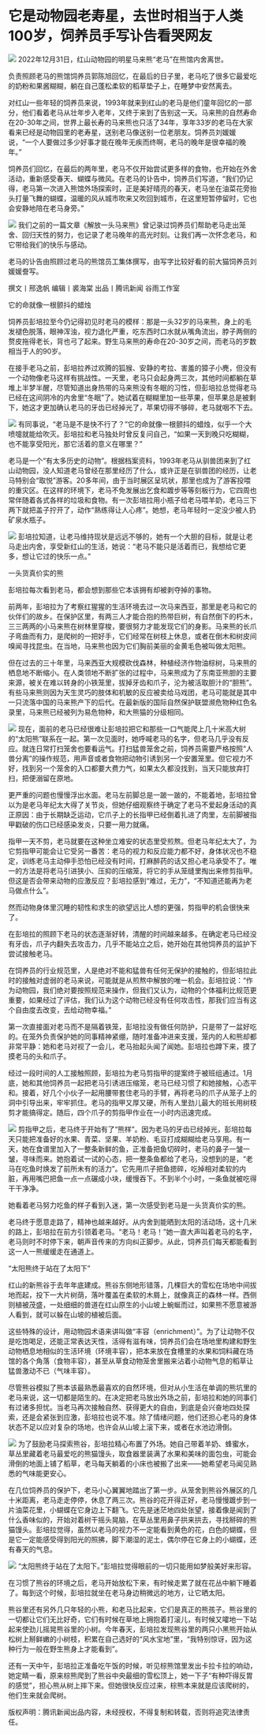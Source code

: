 # 它是动物园老寿星，去世时相当于人类100岁，饲养员手写讣告看哭网友

![](https://inews.gtimg.com/news_bt/Ot-EqYDCviLMSUMuFwFWrSqEn7G5l92WVymEdHo6XsgtIAA/1000)
2022年12月31日，红山动物园的明星马来熊“老马”在熊馆内舍离世。

负责照顾老马的熊馆饲养员郭陈旭回忆，在最后的日子里，老马吃了很多它最爱吃的奶粉和果酱糊糊，躺在自己蓬松柔软的稻草垫子上，在睡梦中安然离去。

对红山一些年轻的饲养员来说，1993年就来到红山的老马是他们童年回忆的一部分，他们看着老马从壮年步入老年，又终于来到了告别这一天。马来熊的自然寿命在20-30年之间，世界上最长寿的马来熊也只活了34年，享年33岁的老马在大家看来已经是动物园里的老寿星，送别老马像送别一位老朋友。饲养员刘媛媛说，“一个人要做过多少好事才能在晚年无疾而终啊，老马的晚年是很幸福的晚年。”

饲养员们回忆，在最后的两年里，老马不仅开始尝试更多样的食物，也开始在外舍活动，重新感受春天、蝴蝶与微风。在老马的讣告中，饲养员们写道，“我们仍记得，老马第一次进入熊馆外场探索时，正是美好晴亮的春天，老马坐在油菜花旁抬头打量飞舞的蝴蝶，温暖的风从城市吹来又吹回到城市，在这里短暂停留时，它也会安静地陪在老马身旁。”

![](https://inews.gtimg.com/news_bt/OKPnfMyx1joQyQaRxYCHJuUI6av3pp6SIKtqcLNUDVarAAA/1000)
我们之前的一篇文章《解放一头马来熊》曾记录过饲养员们帮助老马走出笼舍、回归天性的努力，也记录了老马晚年的高光时刻。让我们再一次怀念老马，和它带给我们的快乐与感动。

老马的讣告由照顾过老马的熊馆员工集体撰写，由写字比较好看的前大猫饲养员刘媛媛誊写。

撰文丨邢逸帆 编辑丨裘海棠 出品丨腾讯新闻 谷雨工作室

它的命就像一根颤抖的蜡烛

饲养员彭培拉至今仍记得初见时老马的模样：那是一头32岁的马来熊，身上的毛发褪色脱落，眼神浑浊，视力退化严重，吃东西时口水就从嘴角流出，脖子两侧的赘皮拖得老长，背也弓了起来。野生马来熊的寿命在20-30岁之间，而老马的岁数相当于人的90岁。

在接手老马之前，彭培拉养过欢腾的狐猴、安静的考拉、害羞的獐子小麂，但没有一个动物像老马这样有挑战性。一天里，老马只会起身两三次，其他时间都躺在草堆上半梦半醒，尽管知道出身热带的马来熊没有冬眠的习性，但彭培拉总觉得老马已经在这间阴冷的内舍里“冬眠”了。她试着在糊糊里加一些苹果，但苹果总是被剩下，她这才更加确认老马的牙齿已经掉光了，苹果切得不够碎，老马就咽不下去。

![](https://inews.gtimg.com/news_bt/GE2i9TQc9ZXwbme1n2qDVopj67jAqn6OxOlJTq3zJSXN4AA/0)
有同事说，“老马是不是快不行了？”它的命就像一根颤抖的蜡烛，似乎一个大喷嚏就能给吹灭。彭培拉和老马独处时曾反复问自己，“如果一天到晚只吃糊糊，也不能享受阳光，那它活着的意义在哪里？”

老马是一个“有太多历史的动物”。根据档案资料，1993年老马从驯兽团来到了红山动物园，没人知道老马曾经在那里经历了什么，或许正是在驯兽团的经历，让老马特别会“取悦”游客。20多年间，由于当时展区呈坑状，那里也成为了游客投喂的重灾区。在这样的环境下，老马不免发展出乞食和踱步等等刻板行为，它四周也常伴随着各式各样的垃圾和食物。有一次彭培拉用小瓶子给老马喂羊奶，老马三下两下就把盖子拧开了，动作“熟练得让人心疼”。她想，老马年轻时一定没少被人扔矿泉水瓶子。

![](https://inews.gtimg.com/news_bt/OpmBwXQO2-7J83sPVmGpwvJecNlV0UfrVIo7pXpOBADXoAA/1000)
彭培拉知道，让老马维持现状是远远不够的，她有一个大胆的目标，就是让老马走出内舍，享受新红山的生活，她说：“老马不能只是活着而已，我想给它更多，想让它过的快乐一点。”

一头货真价实的熊

彭培拉每次看到老马，都会想到那些它本该拥有却被剥夺掉的事物。

前两年，彭培拉为了考察红猩猩的生活环境去过一次马来西亚，那里是老马和它的伙伴们的故乡。在保护区里，有两三人才能合抱的热带巨树，有自然倒下的朽木，三三两两的小马来熊在树林里穿梭，要很努力才能发现它们的身影。马来熊的长爪子弯曲而有力，是爬树的一把好手，它们经常在树枝上休息，或者在倒木和树皮间嗅闻寻找昆虫。在当地，马来熊也因为它们胸前美丽的金黄毛色被叫做太阳熊。

但在过去的三十年里，马来西亚大规模砍伐森林，种植经济作物油棕树，马来熊的栖息地不断缩小。在人类领地不断扩张的过程中，马来熊成为了东南亚熊胆的主要来源，被关在难以转身的小铁笼里，拔掉牙齿和爪子，沦为被活取胆汁的“胆熊”。有些马来熊则因为天生灵巧的肢体和机敏的反应被卖给马戏团，老马可能就是其中一只流落中国的马来熊产下的后代。在最新版的国际自然保护联盟濒危物种红色名录里，马来熊已经被列为易危物种，和大熊猫的分级相同。

![](https://inews.gtimg.com/news_bt/Oon_HzTZ8Jq7Pzm1NYKL3PdVXDuqYM90U8ylTh4FLb0jQAA/1000)
现在，面前的老马已经很难让彭培拉把它和那些一口气能爬上几十米高大树的“太阳熊”联系在一起。第一次见面时，她呼喊老马的名字，但老马几乎没有反应。就连日常打扫笼舍也要看运气。打扫猛兽笼舍之前，饲养员需要严格按照“人兽分离”的操作规范，用声音或者食物把动物引诱到另一个安置笼里。但它视力不好，找到另一个笼舍的入口都要大费力气，如果太久都没找到，当天只能放弃打扫，把便溺留在原地。

更严重的问题也慢慢浮出水面。老马左前脚总是一跛一跛的，不能着地，彭培拉曾以为是老马年纪太大得了关节炎，但她仔细观察终于确定了老马不爱起身活动的真正原因：由于长期缺乏运动，它爪子上的长指甲已经倒着扎进了肉里，左前脚被指甲戳破的伤口已经感染发炎，只要一用力就痛。

指甲一天不剪，老马就要在这种坐立难安的状态里受煎熬。但老马年纪太大了，为它剪指甲可能会让它受另一番苦：老马的视力和反应能力都不好，身体状况也不稳定，训练老马主动伸手恐怕已经没有时间，打麻醉药的话又担心老马承受不了。唯一的方法是将老马引进狭小、压抑的压缩笼，将它的手从笼缝里掏出来修剪指甲。但这是否会带来动物的应激反应？彭培拉感到“难过，无力”，“不知道还能再为老马做点什么”。

然而动物身体里沉睡的韧性和求生的欲望远比人想的更强，剪指甲的机会很快来了。

在彭培拉的照顾下老马的状态逐渐好转，清醒的时间越来越多。在确定老马已经没有牙齿，爪子内翻失去攻击力，几乎不能站立之后，她开始在其他饲养员的监护下尝试接触老马。

在饲养员的行业规范里，人是绝对不能和猛兽有任何无保护的接触的，但彭培拉此时的接触对虚弱的老马来说，可能就是从煎熬中解放的唯一机会。彭培拉说：“作为动物园，我们绝对要按照规范来操作，但我们又认为，动物的个体福利比规范更重要，如果经过了评估，我们认为这个动物已经没有任何攻击性，那我们应当有这个自由度去改变，去给动物幸福。”

第一次直接面对老马而不是隔着铁笼，彭培拉没有做任何防护，只是带了一盆好吃的。在笼外负责保护她的同事精神紧绷，随时准备冲进来支援，笼内的人和熊却都非常平静：她和老马对视了一会儿，老马抬起头闻了闻她。彭培拉也蹲下来，摸了摸老马的头和爪子。

经过一段时间的人工接触照顾，彭培拉为老马剪指甲的提案终于被班组通过。1月底，她和其他饲养员一起把老马引诱进压缩笼，老马已经习惯了和她接触，心态平和。接着，好几个小伙子一起用腰带套住老马的手臂，再将老马的爪子从笼子上的洞中引导出来，牢牢抓住。老马的指甲又厚又硬，所有人里劲儿最大的班长用树枝剪才能搞得定。随后，四个爪子的剪指甲作业在一小时内迅速完成。

![](https://inews.gtimg.com/news_bt/GQu8tQDf_w76KMJ7y3Wmm8WY4a9FiS9GPx8Ycm_USGmIoAA/0)
剪指甲之后，老马终于开始有了“熊样”。因为老马的牙齿已经掉光，彭培拉每天只能把准备好的水果、青菜、坚果、羊奶粉、毛豆打成糊糊给老马享用。有一天，她在食谱里加入了一整条新鲜的鱼，正准备把鱼切碎时，老马的鼻子一皱一皱，寻味而来。她抱着试一试的心态，把一整条鱼都给了老马，没想到的是，“老马在吃鱼时焕发了前所未有的活力”。它先用爪子把鱼摁碎，吃掉相对柔软的内脏，再用嘴巴把鱼一点一点碾成小块，缓慢吞下。不到半个小时，一条鱼就被吃得干干净净。

她看着老马努力吃鱼的样子看到入迷，第一次感受到老马是一头货真价实的熊。

老马终于愿意走路了，精神也越来越好。从内舍到能晒到太阳的活动场，这十几米的路上，彭培拉在前方引领着老马。“老马！老马！”她一直大声叫着老马的名字，老马则时不时停下来，朝声音传来的方向纠正脚步。从此，饲养员们每天都能看到这一人一熊缓缓走在通道上。

“太阳熊终于站在了太阳下”

红山的新熊谷于去年年底建成。熊谷东侧地形错落，几棵巨大的雪松在场地中间拔地而起，投下一大片树荫，落叶覆盖在柔软的木屑上，就像真正的森林一样。西侧则植被茂盛，一处细细的兽道在红山原生的小山坡上蜿蜒而过，如果熊不愿意被游人看到，就可以躲在山坡的植被后面。

这些特殊的设计，用动物园术语来讲叫做“丰容（enrichment）”。为了让动物不仅是吃饱喝足，还能正常表达天性，活得有滋有味，饲养员们会在场地里构建和野生动物栖息地相似的生活环境（环境丰容），把本来放在食槽里的水果和饲料藏在场馆的各个角落（食物丰容），甚至从草食动物笼舍里搬来沾着小动物气息的稻草让猛兽激动不已（气味丰容）。

尽管熊谷模拟了熊本该最熟悉最喜欢的自然环境，但对从小生活在单调的熊坑里的老马来说，这一切都是陌生的。在决定把老马放出外场之前，彭培拉和她的同事们有过诸多担忧。当老马再次接触自然、获得更大的自由，到底是会兴奋地四处探索，还是会紧张到应激，彭培拉也说不准。除了情绪问题，他们还担心老马的身体状态不足以应对复杂的场地，也许会从山坡上滚下来，或者在水池边滑倒。

![](https://inews.gtimg.com/news_bt/Gtrr04fDGVd0dv1X3jWukxdCrlJ2TqLhg0dST2iovJ_9kAA/0)
为了鼓励老马探索熊谷，彭培拉精心布置了外场。她自己带着羊奶、蜂蜜水，草丛里藏着老马最爱吃的熊猫馒头，取食器里装满了水果和美味的面包虫，可能会滑倒的地面上铺了稻草，老马每天躺着的小床也被搬了出来——她希望老马闻见熟悉的气味能更安心。

在几位饲养员的保护下，老马小心翼翼地踏出了第一步。从笼舍到熊谷外展区的几十米距离，老马走走停停，休息了两三次。熊谷的花开得正好，老马慢慢踱步到一片油菜花里，小蝴蝶在它身边上下翻飞。它先是迷茫地四处张望，接着像是闻到了什么香味似的，开始对着树干摇头晃脑，在草丛里用鼻子拱来拱去，寻找掰碎的熊猫馒头。彭培拉觉得，虽然以老马的视力不一定能看到黄色的花，白色的蝴蝶，但是它一定能感受得到阳光的照拂，脚下潮湿的泥土，偶尔停在它身上的小蝴蝶，还有春天的气息。

![](https://inews.gtimg.com/news_bt/GlQxbfyN5uJTQrjaMPLqGEe1t1cxu-QBJLuiZLCb__-jcAA/0)
“太阳熊终于站在了太阳下。”彭培拉觉得眼前的一切只能用如梦般美好来形容。

在习惯了熊谷的环境之后，老马开始放松下来，有时候走累了就在花丛中躺下睡着了。每到这个时候，彭培拉就坐在老马身边稍微远的地方，让它晒太阳。

熊谷里还有另外几只年轻的小熊，和老马比起来，它们是真正的熊孩子。熊谷里的一切都让它们无比好奇，它们有时候在草地上拥抱着打滚儿，有时候又嚯地一下站起来使劲儿摇晃熊谷里的小树。今年春天，彭培拉发现熊谷里的两只小黑熊开始从松树上掰鲜嫩的小树枝，积累在自己选好的“风水宝地”里，“我特别惊讶，因为这种行为一般在野生熊身上才能看到”。

还有一天中午，彭培拉正准备吃午饭的时候，听见棕熊馆里发出卡拉卡拉的响动，她定睛一看，原来棕熊爬到了熊谷中央最细的雪松顶上，她一下子“有种吓得反胃的感觉”，担心熊从树上摔下来。但她很快反应过来，棕熊本来就是应该爬树的，他们生来就会爬树。

版权声明：腾讯新闻出品内容，未经授权，不得复制和转载，否则将追究法律责任。

